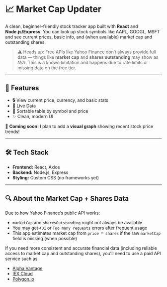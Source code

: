 # 📈 Market Cap Updater

A clean, beginner-friendly stock tracker app built with **React** and **Node.js/Express**. You can look up stock symbols like AAPL, GOOGL, MSFT and see current prices, basic info, and (when available) market cap and outstanding shares.

> ⚠️ Heads up: Free APIs like Yahoo Finance don’t always provide full data — things like **market cap** and **shares outstanding** may show as _N/A_. This is a known limitation and happens due to rate limits or missing data on the free tier.

---

## 🚀 Features

- 💲 View current price, currency, and basic stats
- 🔁 Live Data
- 🔼 Sortable table by symbol and price
- ✨ Clean, modern UI

🧪 **Coming soon:** I plan to add a **visual graph** showing recent stock price trends!

---

## 🛠️ Tech Stack

- **Frontend:** React, Axios
- **Backend:** Node.js, Express
- **Styling:** Custom CSS (no frameworks yet)

---

## 🔍 About the Market Cap + Shares Data

Due to how Yahoo Finance’s public API works:

- `marketCap` and `sharesOutstanding` might not always be available  
- You may get `401` or `Too many requests` errors after frequent usage  
- This app estimates market cap from `price * shares` if the raw `marketCap` field is missing (when possible)

If you need more consistent and accurate financial data (including reliable access to market cap and outstanding shares), you'll need to use a paid API service such as:

- [Alpha Vantage](https://www.alphavantage.co)  
- [IEX Cloud](https://iexcloud.io)  
- [Polygon.io](https://polygon.io)  



